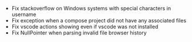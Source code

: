 - Fix stackoverflow on Windows systems with special characters in username
- Fix exception when a compose project did not have any associated files
- Fix vscode actions showing even if vscode was not installed
- Fix NullPointer when parsing invalid file browser history
